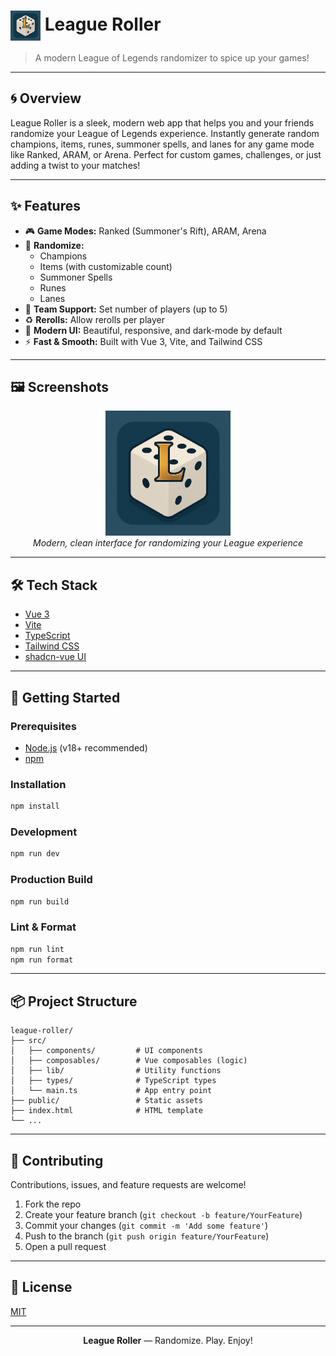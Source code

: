 # <img src="src/public/icon.png" alt="League Roller Logo" width="48" style="vertical-align:middle;"> League Roller

> A modern League of Legends randomizer to spice up your games!

---

## 🌀 Overview

League Roller is a sleek, modern web app that helps you and your friends randomize your League of Legends experience. Instantly generate random champions, items, runes, summoner spells, and lanes for any game mode like Ranked, ARAM, or Arena. Perfect for custom games, challenges, or just adding a twist to your matches!

---

## ✨ Features

- 🎮 **Game Modes:** Ranked (Summoner's Rift), ARAM, Arena
- 🔀 **Randomize:**
  - Champions
  - Items (with customizable count)
  - Summoner Spells
  - Runes
  - Lanes
- 👥 **Team Support:** Set number of players (up to 5)
- ♻️ **Rerolls:** Allow rerolls per player
- 🌙 **Modern UI:** Beautiful, responsive, and dark-mode by default
- ⚡ **Fast & Smooth:** Built with Vue 3, Vite, and Tailwind CSS

---

## 🖼️ Screenshots

<!-- Replace with actual screenshots if available -->
<p align="center">
  <img src="src/public/icon.png" alt="League Roller Screenshot" width="200"/>
  <br>
  <i>Modern, clean interface for randomizing your League experience</i>
</p>

---

## 🛠️ Tech Stack

- [Vue 3](https://vuejs.org/)
- [Vite](https://vitejs.dev/)
- [TypeScript](https://www.typescriptlang.org/)
- [Tailwind CSS](https://tailwindcss.com/)
- [shadcn-vue UI](https://ui.shadcn.com/)

---

## 🚀 Getting Started

### Prerequisites

- [Node.js](https://nodejs.org/) (v18+ recommended)
- [npm](https://www.npmjs.com/)

### Installation

```bash
npm install
```

### Development

```bash
npm run dev
```

### Production Build

```bash
npm run build
```

### Lint & Format

```bash
npm run lint
npm run format
```

---

## 📦 Project Structure

```
league-roller/
├── src/
│   ├── components/         # UI components
│   ├── composables/        # Vue composables (logic)
│   ├── lib/                # Utility functions
│   ├── types/              # TypeScript types
│   └── main.ts             # App entry point
├── public/                 # Static assets
├── index.html              # HTML template
└── ...
```

---

## 🤝 Contributing

Contributions, issues, and feature requests are welcome!

1. Fork the repo
2. Create your feature branch (`git checkout -b feature/YourFeature`)
3. Commit your changes (`git commit -m 'Add some feature'`)
4. Push to the branch (`git push origin feature/YourFeature`)
5. Open a pull request

---

## 📄 License

[MIT](LICENSE)

---

<p align="center">
  <b>League Roller</b> &mdash; Randomize. Play. Enjoy!
</p>
